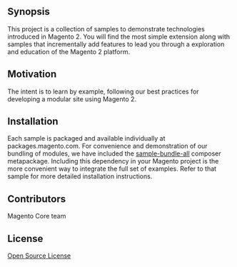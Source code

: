 ## Synopsis

This project is a collection of samples to demonstrate technologies introduced in Magento 2.  You will find the most simple extension along with samples that incrementally add features to lead you through a exploration and education of the Magento 2 platform.

## Motivation

The intent is to learn by example, following our best practices for developing a modular site using Magento 2.

## Installation

Each sample is packaged and available individually at packages.magento.com.  For convenience and demonstration of our bundling of modules, we have included the [sample-bundle-all](sample-bundle-all) composer metapackage.  Including this dependency in your Magento project is the more convenient way to integrate the full set of examples. Refer to that sample for more detailed installation instructions.

## Contributors

Magento Core team

## License

[Open Source License](LICENSE.txt)



